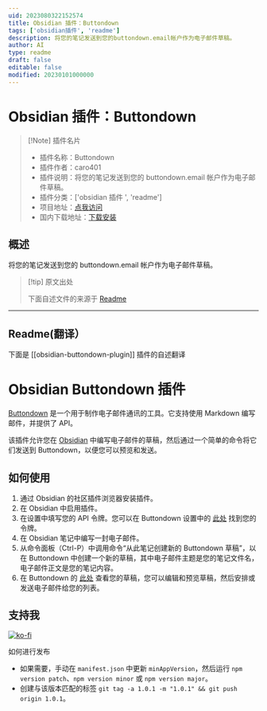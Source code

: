 ```yaml
---
uid: 2023080322152574
title: Obsidian 插件：Buttondown
tags: ['obsidian插件', 'readme']
description: 将您的笔记发送到您的buttondown.email帐户作为电子邮件草稿。
author: AI
type: readme
draft: false
editable: false
modified: 20230101000000
---
```


# Obsidian 插件：Buttondown

> [!Note] 插件名片
> - 插件名称：Buttondown
> - 插件作者：caro401
> - 插件说明：将您的笔记发送到您的 buttondown.email 帐户作为电子邮件草稿。
> - 插件分类：['obsidian 插件 ', 'readme']
> - 项目地址：[点我访问](https://github.com/caro401/obsidian-buttondown)
> - 国内下载地址：[下载安装](https://pkmer.cn/products/plugin/pluginMarket/?obsidian-buttondown-plugin)

## 概述

将您的笔记发送到您的 buttondown.email 帐户作为电子邮件草稿。

> [!tip] 原文出处
>
>下面自述文件的来源于 [Readme](https://ghproxy.net/https://raw.githubusercontent.com/caro401/obsidian-buttondown/master/README.md)

---

## Readme(翻译）

下面是 [[obsidian-buttondown-plugin]] 插件的自述翻译

# Obsidian Buttondown 插件

[Buttondown](https://buttondown.email) 是一个用于制作电子邮件通讯的工具。它支持使用 Markdown 编写邮件，并提供了 API。

该插件允许您在 [Obsidian](https://obsidian.md) 中编写电子邮件的草稿，然后通过一个简单的命令将它们发送到 Buttondown，以便您可以预览和发送。

## 如何使用

1. 通过 Obsidian 的社区插件浏览器安装插件。
2. 在 Obsidian 中启用插件。
3. 在设置中填写您的 API 令牌。您可以在 Buttondown 设置中的 [此处](https://buttondown.email/settings/programming) 找到您的令牌。
4. 在 Obsidian 笔记中编写一封电子邮件。
5. 从命令面板（Ctrl-P）中调用命令“从此笔记创建新的 Buttondown 草稿”，以在 Buttondown 中创建一个新的草稿，其中电子邮件主题是您的笔记文件名，电子邮件正文是您的笔记内容。
6. 在 Buttondown 的 [此处](https://buttondown.email/emails/drafts) 查看您的草稿，您可以编辑和预览草稿，然后安排或发送电子邮件给您的列表。

## 支持我

[![ko-fi](https://ko-fi.com/img/githubbutton_sm.svg)](https://ko-fi.com/U6U7BUEZ6)

如何进行发布

- 如果需要，手动在 `manifest.json` 中更新 `minAppVersion`，然后运行 `npm version patch`、`npm version minor` 或 `npm version major`。
- 创建与该版本匹配的标签 `git tag -a 1.0.1 -m "1.0.1" && git push origin 1.0.1`。



